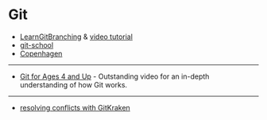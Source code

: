 # Git

- [LearnGitBranching](https://learngitbranching.js.org/) & [video tutorial](https://www.youtube.com/watch?v=dG0ke9vILQM)
- [git-school](https://git-school.github.io/visualizing-git/)
- [Copenhagen](https://github.com/bgoonz-CPH/Git)

---

- [Git for Ages 4 and Up](https://www.youtube.com/watch?v=1ffBJ4sVUb4) - Outstanding video for an in-depth understanding of how Git works.

---

- [resolving conflicts with GitKraken](https://blog.axosoft.com/learn-git-merge-conflict/)
